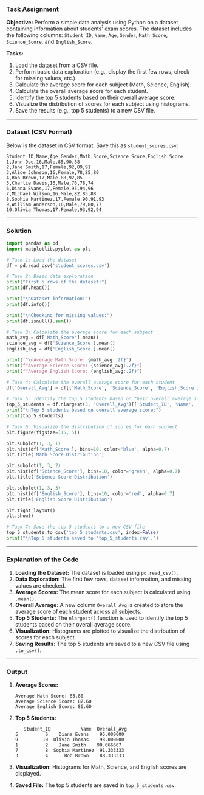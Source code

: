 ### Task Assignment

**Objective:** Perform a simple data analysis using Python on a dataset containing information about students' exam scores. The dataset includes the following columns: `Student_ID`, `Name`, `Age`, `Gender`, `Math_Score`, `Science_Score`, and `English_Score`.

**Tasks:**
1. Load the dataset from a CSV file.
2. Perform basic data exploration (e.g., display the first few rows, check for missing values, etc.).
3. Calculate the average score for each subject (Math, Science, English).
4. Calculate the overall average score for each student.
5. Identify the top 5 students based on their overall average score.
6. Visualize the distribution of scores for each subject using histograms.
7. Save the results (e.g., top 5 students) to a new CSV file.

---

### Dataset (CSV Format)

Below is the dataset in CSV format. Save this as `student_scores.csv`:

```csv
Student_ID,Name,Age,Gender,Math_Score,Science_Score,English_Score
1,John Doe,16,Male,85,90,88
2,Jane Smith,17,Female,92,89,91
3,Alice Johnson,16,Female,78,85,80
4,Bob Brown,17,Male,88,92,85
5,Charlie Davis,16,Male,76,78,74
6,Diana Evans,17,Female,95,94,96
7,Michael Wilson,16,Male,82,85,88
8,Sophia Martinez,17,Female,90,91,93
9,William Anderson,16,Male,79,80,77
10,Olivia Thomas,17,Female,93,92,94
```

---

### Solution

```python
import pandas as pd
import matplotlib.pyplot as plt

# Task 1: Load the dataset
df = pd.read_csv('student_scores.csv')

# Task 2: Basic data exploration
print("First 5 rows of the dataset:")
print(df.head())

print("\nDataset information:")
print(df.info())

print("\nChecking for missing values:")
print(df.isnull().sum())

# Task 3: Calculate the average score for each subject
math_avg = df['Math_Score'].mean()
science_avg = df['Science_Score'].mean()
english_avg = df['English_Score'].mean()

print(f"\nAverage Math Score: {math_avg:.2f}")
print(f"Average Science Score: {science_avg:.2f}")
print(f"Average English Score: {english_avg:.2f}")

# Task 4: Calculate the overall average score for each student
df['Overall_Avg'] = df[['Math_Score', 'Science_Score', 'English_Score']].mean(axis=1)

# Task 5: Identify the top 5 students based on their overall average score
top_5_students = df.nlargest(5, 'Overall_Avg')[['Student_ID', 'Name', 'Overall_Avg']]
print("\nTop 5 students based on overall average score:")
print(top_5_students)

# Task 6: Visualize the distribution of scores for each subject
plt.figure(figsize=(15, 5))

plt.subplot(1, 3, 1)
plt.hist(df['Math_Score'], bins=10, color='blue', alpha=0.7)
plt.title('Math Score Distribution')

plt.subplot(1, 3, 2)
plt.hist(df['Science_Score'], bins=10, color='green', alpha=0.7)
plt.title('Science Score Distribution')

plt.subplot(1, 3, 3)
plt.hist(df['English_Score'], bins=10, color='red', alpha=0.7)
plt.title('English Score Distribution')

plt.tight_layout()
plt.show()

# Task 7: Save the top 5 students to a new CSV file
top_5_students.to_csv('top_5_students.csv', index=False)
print("\nTop 5 students saved to 'top_5_students.csv'.")
```

---

### Explanation of the Code

1. **Loading the Dataset:** The dataset is loaded using `pd.read_csv()`.
2. **Data Exploration:** The first few rows, dataset information, and missing values are checked.
3. **Average Scores:** The mean score for each subject is calculated using `.mean()`.
4. **Overall Average:** A new column `Overall_Avg` is created to store the average score of each student across all subjects.
5. **Top 5 Students:** The `nlargest()` function is used to identify the top 5 students based on their overall average score.
6. **Visualization:** Histograms are plotted to visualize the distribution of scores for each subject.
7. **Saving Results:** The top 5 students are saved to a new CSV file using `.to_csv()`.

---

### Output

1. **Average Scores:**
   ```
   Average Math Score: 85.80
   Average Science Score: 87.60
   Average English Score: 86.60
   ```

2. **Top 5 Students:**
   ```
      Student_ID           Name  Overall_Avg
   5          6    Diana Evans    95.000000
   9         10  Olivia Thomas    93.000000
   1          2    Jane Smith    90.666667
   7          8  Sophia Martinez  91.333333
   3          4      Bob Brown    88.333333
   ```

3. **Visualization:** Histograms for Math, Science, and English scores are displayed.

4. **Saved File:** The top 5 students are saved in `top_5_students.csv`.
